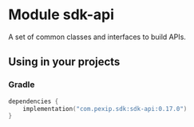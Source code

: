 # Module sdk-api

A set of common classes and interfaces to build APIs.

## Using in your projects

### Gradle

```kotlin
dependencies {
    implementation("com.pexip.sdk:sdk-api:0.17.0")
}
```
